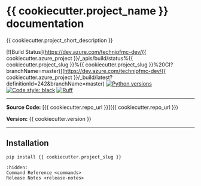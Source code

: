 # {{ cookiecutter.project_name }} documentation

{{ cookiecutter.project_short_description }}

[![Build Status](https://dev.azure.com/technipfmc-dev/{{ cookiecutter.azure_project }}/_apis/build/status%{{ cookiecutter.project_slug }}%{{ cookiecutter.project_slug }}%20CI?branchName=master)](https://dev.azure.com/technipfmc-dev/{{ cookiecutter.azure_project }}/_build/latest?definitionId=242&branchName=master)
[![Python versions](https://img.shields.io/badge/python-3.8%20|%203.9%20|%203.10%20|%203.11-blue.svg)](https://img.shields.io/badge/python-3.8%20|%203.9%20|%203.10%20|%203.11-blue.svg)
[![Code style: black](https://img.shields.io/badge/code%20style-black-000000.svg)](https://github.com/psf/black)
[![Ruff](https://img.shields.io/endpoint?url=https://raw.githubusercontent.com/charliermarsh/ruff/main/assets/badge/v1.json)](https://github.com/charliermarsh/ruff)

---

**Source Code:** [{{ cookiecutter.repo_url }}]({{ cookiecutter.repo_url }})

**Version:** {{ cookiecutter.version }}

---

## Installation

```shell
pip install {{ cookiecutter.project_slug }}
```

```{toctree}
:hidden:
Command Reference <commands>
Release Notes <release-notes>
```
